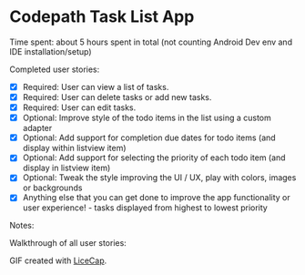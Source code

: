 # Codepath Task List App

Time spent: about 5 hours spent in total (not counting Android Dev env and IDE installation/setup)

Completed user stories:

 * [x] Required: User can view a list of tasks.
 * [x] Required: User can delete tasks or add new tasks.
 * [x] Required: User can edit tasks.
 * [x] Optional: Improve style of the todo items in the list using a custom adapter
 * [x] Optional: Add support for completion due dates for todo items (and display within listview item)
 * [x] Optional: Add support for selecting the priority of each todo item (and display in listview item)
 * [x] Optional: Tweak the style improving the UI / UX, play with colors, images or backgrounds
 * [x] Anything else that you can get done to improve the app functionality or user experience! - tasks displayed from highest to lowest priority
 
Notes:

Walkthrough of all user stories:

GIF created with [LiceCap](http://www.cockos.com/licecap/).
